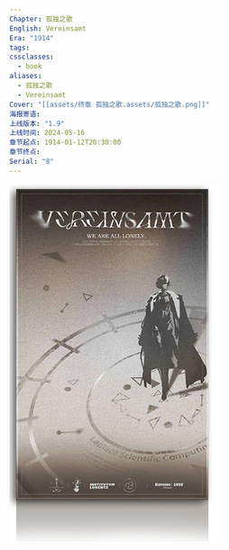 ```yaml
---
Chapter: 孤独之歌
English: Vereinsamt
Era: "1914"
tags: 
cssclasses:
  - book
aliases:
  - 孤独之歌
  - Vereinsamt
Cover: "[[assets/终章 孤独之歌.assets/孤独之歌.png]]"
海报寄语: 
上线版本: "1.9"
上线时间: 2024-05-16
章节起点: 1914-01-12T20:30:00
章节终点: 
Serial: "8"
---
```

![cover](assets/终章%20孤独之歌.assets/孤独之歌.png)